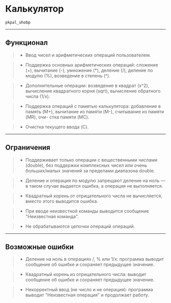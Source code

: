 # Калькулятор
	pkpal_uhobp
___
## Функционал

> - Ввод чисел и арифметических операций пользователем.

> - Поддержка основных арифметических операций: сложение (+), вычитание (-), умножение (*), деление (/), деление по модулю (%), возведение в степень (^).

> - Дополнительные операции: возведение в квадрат (x^2), вычисление квадратного корня (sqrt), вычисление обратного числа (1/x).

> - Поддержка операций с памятью калькулятора: добавление в память (M+), вычитание из памяти (M-), считывание из памяти (MR), очи- стка памяти (MC).

> - Очистка текущего ввода (C).

---

## Ограничения

> - Поддерживает только операции с вещественными числами (double), без поддержки комплексных чисел или очень больших/малых значений за пределами диапазона double.
	
> - Деление и операция по модулю запрещают деление на ноль — в таком случае выдается ошибка, а операция не выполняется.

> - Квадратный корень от отрицательного числа не вычисляется, вместо этого выводится ошибка.

> - При вводе неизвестной команды выводится сообщение "Неизвестная команда".

> - Не обрабатываются цепочки операций операций. 
	
---

## Возможные ошибки

> - Деление на ноль в операциях /, % или 1/x: программа выводит сообщение об ошибке и сохраняет предыдущее значение.

> - Квадратный корень из отрицательного числа: выводит сообщение об ошибке и сохраняет предыдущее значение.

> - Некорректный ввод (не число и не операция): программа выводит "Неизвестная операция" и продолжает работу.
